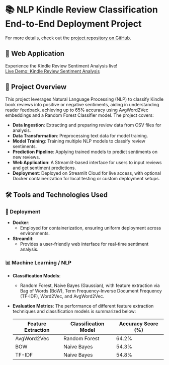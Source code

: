 # 📚 NLP Kindle Review Classification End-to-End Deployment Project
For more details, check out the [project repository on GitHub](https://github.com/dannyyqyq/NLP_kindle_classification).

## 🚀 Web Application
Experience the Kindle Review Sentiment Analysis live!  
[Live Demo: Kindle Review Sentiment Analysis](https://kindle-review-ratings-classification-avgword2vec.streamlit.app/)

## 📌 Project Overview
This project leverages Natural Language Processing (NLP) to classify Kindle book reviews into positive or negative sentiments, aiding in understanding reader feedback, achieving up to 65% accuracy using AvgWord2Vec embeddings and a Random Forest Classifier model. The project covers:

- **Data Ingestion**: Extracting and preparing review data from CSV files for analysis.
- **Data Transformation**: Preprocessing text data for model training.
- **Model Training**: Training multiple NLP models to classify review sentiments.
- **Prediction Pipeline**: Applying trained models to predict sentiments on new reviews.
- **Web Application**: A Streamlit-based interface for users to input reviews and get sentiment predictions.
- **Deployment**: Deployed on Streamlit Cloud for live access, with optional Docker containerization for local testing or custom deployment setups.
  
## 🛠 Tools and Technologies Used

### 🚀 Deployment
- **Docker**: 
  - Employed for containerization, ensuring uniform deployment across environments.
- **Streamlit**: 
  - Provides a user-friendly web interface for real-time sentiment analysis.

### 📊 Machine Learning / NLP
- **Classification Models**: 
  - Random Forest, Naive Bayes (Gaussian), with feature extraction via Bag of Words (BoW), Term Frequency-Inverse Document Frequency (TF-IDF), Word2Vec, and AvgWord2Vec.
- **Evaluation Metrics**: 
  The performance of different feature extraction techniques and classification models is summarized below:

  | Feature Extraction       | Classification Model    | Accuracy Score (%) |
  |--------------------------|-------------------------|---------------------|
  | AvgWord2Vec              | Random Forest           | 64.2%                |
  | BOW       | Naive Bayes             | 54.3%                |
  | TF-IDF | Naive Bayes | 54.8%                |
